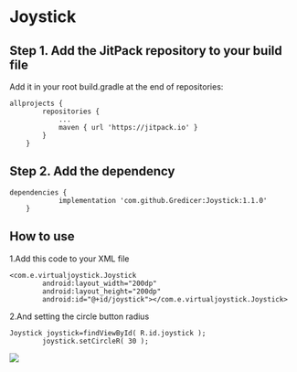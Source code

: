 # Joystick


## Step 1. Add the JitPack repository to your build file
Add it in your root build.gradle at the end of repositories:
```
allprojects {
		repositories {
			...
			maven { url 'https://jitpack.io' }
		}
	}
```

## Step 2. Add the dependency
```
dependencies {
	        implementation 'com.github.Gredicer:Joystick:1.1.0'
	}
```


## How to use 

1.Add this code to your XML file
```
<com.e.virtualjoystick.Joystick
        android:layout_width="200dp"
        android:layout_height="200dp"
        android:id="@+id/joystick"></com.e.virtualjoystick.Joystick>
```
2.And setting the circle button radius
```
Joystick joystick=findViewById( R.id.joystick );
        joystick.setCircleR( 30 );
```

[![](https://jitpack.io/v/Gredicer/Joystick.svg)](https://jitpack.io/#Gredicer/Joystick)



